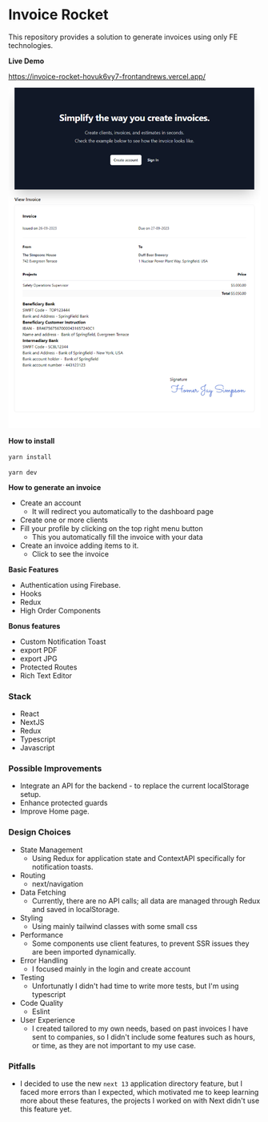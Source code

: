 # Invoice Rocket

This repository provides a solution to generate invoices using only FE technologies.

**Live Demo**

https://invoice-rocket-hovuk6vy7-frontandrews.vercel.app/

![Demo Image](./public/image.png)

**How to install**


`yarn install`

`yarn dev`

**How to generate an invoice**

- Create an account
  - It will redirect you automatically to the dashboard page
- Create one or more clients
- Fill your profile by clicking on the top right menu button
  - This you automatically fill the invoice with your data
- Create an invoice adding items to it.
  - Click to see the invoice

**Basic Features**
- Authentication using Firebase.
- Hooks
- Redux
- High Order Components

**Bonus features**
- Custom Notification Toast
- export PDF
- export JPG
- Protected Routes
- Rich Text Editor

### Stack

- React
- NextJS
- Redux
- Typescript
- Javascript

### Possible Improvements

- Integrate an API for the backend - to replace the current localStorage setup.
- Enhance protected guards
- Improve Home page.

### Design Choices

- State Management
  - Using Redux for application state and ContextAPI specifically for notification toasts.
- Routing
  - next/navigation
- Data Fetching
  - Currently, there are no API calls; all data are managed through Redux and saved in localStorage.
- Styling
  - Using mainly tailwind classes with some small css
- Performance
  - Some components use client features, to prevent SSR issues they are been imported dynamically.
- Error Handling
  - I focused mainly in the login and create account
- Testing
  - Unfortunatly I didn't had time to write more tests, but I'm using typescript
- Code Quality
  - Eslint
- User Experience
  - I created tailored to my own needs, based on past invoices I have sent to companies, so I didn't include some features such as hours, or time, as they are not important to my use case.

### Pitfalls

- I decided to use the new `next 13` application directory feature, but I faced more errors than I expected, which motivated me to keep learning more about these features, the projects I worked on with Next didn't use this feature yet.